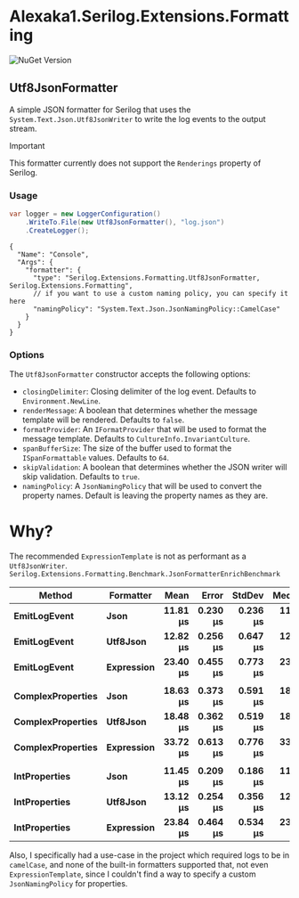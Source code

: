 # Alexaka1.Serilog.Extensions.Formatting
![NuGet Version](https://img.shields.io/nuget/v/Alexaka1.Serilog.Extensions.Formatting)

## Utf8JsonFormatter

A simple JSON formatter for Serilog that uses the `System.Text.Json.Utf8JsonWriter` to write the log events to the output stream.

> [!IMPORTANT]
> This formatter currently does not support the `Renderings` property of Serilog.

### Usage

```csharp
var logger = new LoggerConfiguration()
    .WriteTo.File(new Utf8JsonFormatter(), "log.json")
    .CreateLogger();
```

```json5
{
  "Name": "Console",
  "Args": {
    "formatter": {
      "type": "Serilog.Extensions.Formatting.Utf8JsonFormatter, Serilog.Extensions.Formatting",
      // if you want to use a custom naming policy, you can specify it here
      "namingPolicy": "System.Text.Json.JsonNamingPolicy::CamelCase"
    }
  }
}
```

### Options

The `Utf8JsonFormatter` constructor accepts the following options:

- `closingDelimiter`: Closing delimiter of the log event. Defaults to `Environment.NewLine`.
- `renderMessage`: A boolean that determines whether the message template will be rendered. Defaults to `false`.
- `formatProvider`: An `IFormatProvider` that will be used to format the message template. Defaults to `CultureInfo.InvariantCulture`.
- `spanBufferSize`: The size of the buffer used to format the `ISpanFormattable` values. Defaults to `64`.
- `skipValidation`: A boolean that determines whether the JSON writer will skip validation. Defaults to `true`.
- `namingPolicy`: A `JsonNamingPolicy` that will be used to convert the property names. Default is leaving the property names as they are.

# Why?

The recommended `ExpressionTemplate` is not as performant as a `Utf8JsonWriter`.
`Serilog.Extensions.Formatting.Benchmark.JsonFormatterEnrichBenchmark`

| Method                | Formatter      |         Mean |        Error |       StdDev |       Median |       Gen0 |    Allocated |
|-----------------------|----------------|-------------:|-------------:|-------------:|-------------:|-----------:|-------------:|
| **EmitLogEvent**      | **Json**       | **11.81 μs** | **0.230 μs** | **0.236 μs** | **11.89 μs** | **2.8687** |  **8.81 KB** |
| **EmitLogEvent**      | **Utf8Json**   | **12.82 μs** | **0.256 μs** | **0.647 μs** | **12.49 μs** | **2.5024** |  **7.76 KB** |
| **EmitLogEvent**      | **Expression** | **23.40 μs** | **0.455 μs** | **0.773 μs** | **23.11 μs** | **4.3945** | **13.69 KB** |
|                       |                |              |              |              |              |            |              |
| **ComplexProperties** | **Json**       | **18.63 μs** | **0.373 μs** | **0.591 μs** | **18.73 μs** | **3.5400** | **10.91 KB** |
| **ComplexProperties** | **Utf8Json**   | **18.48 μs** | **0.362 μs** | **0.519 μs** | **18.37 μs** | **3.1738** |  **9.92 KB** |
| **ComplexProperties** | **Expression** | **33.72 μs** | **0.613 μs** | **0.776 μs** | **33.68 μs** | **5.8594** | **18.05 KB** |
|                       |                |              |              |              |              |            |              |
| **IntProperties**     | **Json**       | **11.45 μs** | **0.209 μs** | **0.186 μs** | **11.44 μs** | **2.7466** |  **8.58 KB** |
| **IntProperties**     | **Utf8Json**   | **13.12 μs** | **0.254 μs** | **0.356 μs** | **12.97 μs** | **2.4414** |  **7.53 KB** |
| **IntProperties**     | **Expression** | **23.84 μs** | **0.464 μs** | **0.534 μs** | **23.69 μs** | **4.3945** | **13.82 KB** |

Also, I specifically had a use-case in the project which required logs to be in `camelCase`, and none of the built-in formatters supported that, not even `ExpressionTemplate`, since I couldn't find a way to specify a custom `JsonNamingPolicy` for properties.
